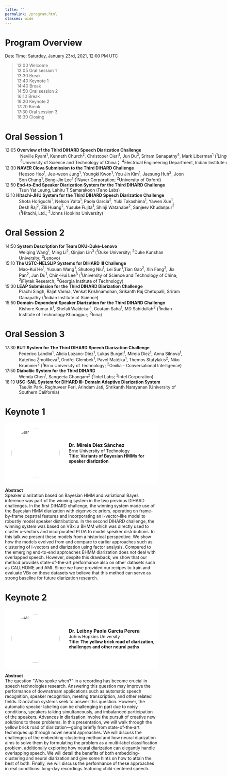```yaml
---
title: ""
permalink: /program.html
classes: wide
---
```



# Program Overview
Date Time: Saturday, January 23rd, 2021, 12:00 PM UTC 

> 12:00	 Welcome  
> 12:05  Oral session 1  
> 13:30  Break  
> 13:40	 Keynote 1  
> 14:40	 Break  
> 14:50	 Oral session 2  
> 16:10	 Break  
> 16:20	 Keynote 2  
> 17:20	 Break  
> 17:30	 Oral session 3  
> 18:30	 Closing  

# Oral Session 1

<div style="width: 1260px;">
  <div>
  12:05  <strong>Overview of the Third DIHARD Speech Diarization Challenge</strong>
  </div>
  <div style="margin-left: 50px">
  Neville Ryant<sup>1</sup>, Kenneth Church<sup>2</sup>, Christoper Cieri<sup>1</sup>, Jun Du<sup>3</sup>, Sriram Ganapathy<sup>4</sup>, Mark Liberman<sup>1</sup>  
   (<sup>1</sup>Linguistic Data Consortium, University of Pennsylvania； <sup>2</sup>Baidu Research； <sup>3</sup>University of Science and Technology of China； <sup>4</sup>Electrical Engineering Department, Indian Institute of Science)
  </div>
</div>


<div style="width: 590px;">
  <div>
  12:30  <strong>NAVER Clova Submission to the Third DIHARD Challenge</strong>
  </div>
  <div style="margin-left: 46px">
  Heesoo Heo<sup>1</sup>, Jee-weon Jung<sup>1</sup>, Youngki Kwon<sup>1</sup>, You Jin Kim<sup>1</sup>, Jaesung Huh<sup>2</sup>, Joon Son Chung<sup>1</sup>, Bong-Jin Lee<sup>1</sup> 
   (<sup>1</sup>Naver Corporation; <sup>2</sup>University of Oxford)
  </div>
</div>

<div style="width: 590px;">
  <div>
  12:50  <strong>End-to-End Speaker Diarization System for the Third DIHARD Challenge</strong>
  </div>
  <div style="margin-left: 46px">
  Tsun Yat Leung, Lahiru T Samarakoon (Fano Labs)
  </div>
</div>


<div style="width: 590px;">
  <div>
  13:10  <strong>Hitachi-JHU System for the Third DIHARD Speech Diarization Challenge</strong>
  </div>
  <div style="margin-left: 46px">
  Shota Horiguchi<sup>1</sup>, Nelson Yalta<sup>1</sup>, Paola Garcia<sup>2</sup>, Yuki Takashima<sup>1</sup>, Yawen Xue<sup>1</sup>, Desh Raj<sup>2</sup>, Zili Huang<sup>2</sup>, Yusuke Fujita<sup>1</sup>, Shinji Watanabe<sup>2</sup>, Sanjeev Khudanpur<sup>2</sup> 
   (<sup>1</sup>Hitachi, Ltd.; <sup>2</sup>Johns Hopkins University)
  </div>
</div>


# Oral Session 2
<div style="width: 590px;">
  <div>
  14:50  <strong>System Description for Team DKU-Duke-Lenovo</strong>
  </div>
  <div style="margin-left: 46px">
  Weiqing Wang<sup>1</sup>, Ming Li<sup>2</sup>,  Qinjian Lin<sup>3</sup> 
   (<sup>1</sup>Duke University; <sup>2</sup>Duke Kunshan University; <sup>3</sup>Lenovo)
  </div>
</div>


<div style="width: 590px;">
  <div>
  15:10  <strong>The USTC-NELSLIP Systems for DIHARD III Challenge</strong>
  </div>
  <div style="margin-left: 46px">
  Mao-Kui He<sup>1</sup>, Yuxuan Wang<sup>1</sup>, Shutong Niu<sup>1</sup>, Lei Sun<sup>1</sup>,Tian Gao<sup>2</sup>, Xin Fang<sup>2</sup>, Jia Pan<sup>2</sup>, Jun Du<sup>1</sup>, Chin-Hui Lee<sup>3</sup> 
   (<sup>1</sup>University of Science and Technology of China; <sup>2</sup>iFlytek Research; <sup>3</sup>Georgia Institute of Technology)
   
  </div>
</div>

<div style="width: 590px;">
  <div>
  15:30  <strong>LEAP Submission for the Third DIHARD Diarization Challenge</strong>
  </div>
  <div style="margin-left: 46px">
  Prachi Singh, Rajat Varma, Venkat Krishnamohan, Srikanth Raj Chetupalli, Sriram Ganapathy 
  (<sup>1</sup>Indian Institute of Science)
  </div>
</div>


<div style="width: 590px;">
  <div>
  15:50  <strong>Domain-Dependent Speaker Diarization for the Third DIHARD Challenge</strong>
  </div>
  <div style="margin-left: 46px">
  Kishore Kumar A<sup>1</sup>, Shefali Waldekar<sup>1</sup>, Goutam Saha<sup>1</sup>, MD Sahidullah<sup>2</sup> 
  (<sup>1</sup>Indian Institute of Technology Kharagpur; <sup>2</sup>Inria)
  </div>
</div>


# Oral Session 3
<div style="width: 590px;">
  <div>
  17:30  <strong>BUT System for The Third DIHARD Speech Diarization Challenge</strong>
  </div>
  <div style="margin-left: 46px">
  Federico Landini<sup>1</sup>, Alicia Lozano-Diez<sup>1</sup>, Lukas Burget<sup>1</sup>, Mireia Diez<sup>1</sup>, Anna Silnova<sup>1</sup>, Kateřina Žmolíková<sup>1</sup>, Ondřej Glembek<sup>1</sup>, Pavel Matějka<sup>1</sup>, Themos Stafylakis<sup>2</sup>, Niko Brummer<sup>2</sup> 
  (<sup>1</sup>Brno University of Technology; <sup>2</sup>Omilia - Conversational Intelligence)
  </div>
</div>


<div style="width: 590px;">
  <div>
  17:50  <strong>Diaboliic System for the Third DIHARD</strong>
  </div>
  <div style="margin-left: 46px">
  Wenda Chen<sup>1</sup>, Sangeeta Ghangam<sup>2</sup> 
  (<sup>1</sup>Intel Labs; <sup>2</sup>Intel Corporation)
   
  </div>
</div>


<div style="width: 590px;">
  <div>
  18:10  <strong>USC-SAIL System for DIHARD III: Domain Adaptive Diarization System</strong>
  </div>
  <div style="margin-left: 46px">
  TaeJin Park, Raghuveer Peri, Arindam Jati, Shrikanth Narayanan 
  (University of Southern California)
  </div>
</div>

# Keynote 1

 <div style="display: flex; flex-direction: row;height: 200px; align-items: center;background-color: white; ">
    <img
      src="https://i.loli.net/2021/01/17/2JWRcZl6rMKVf87.jpg"
      alt="avatar"
      style="width: 160px; height: 160px; border-radius: 50%; margin-left: 20px;"
    />
    <div style="margin-left: 30px;">
      <div style="font-weight: bold; font-size: 16px;">Dr. Mireia Diez Sánchez</div>
      <div>Brno University of Technology</div>
      <div><b>Title: Variants of Bayesian HMMs for speaker diarization</b></div>
    </div>
  </div>
     
**Abstract**       
Speaker diarization based on Bayesian HMM and variational Bayes inference was part of the winning system in the two previous DIHARD challenges. In the first DIHARD challenge, the winning system made use of the Bayesian HMM diarization with eigenvoice priors, operating on frame-by-frame cepstral features and incorporating an i-vector-like model to robustly model speaker distributions. In the second DIHARD challenge, the winning system was based on VBx: a BHMM which was directly used to cluster x-vectors and incorporated PLDA to model speaker distributions. In this talk we present these models from a historical perspective. We show how the models evolved from and compare to earlier approaches such as clustering of i-vectors and diarization using factor analysis. Compared to the emerging end-to-end approaches BHMM diarization does not deal with overlapped speech. However, despite this drawback, we show that our method provides state-of-the-art performance also on other datasets such as CALLHOME and AMI. Since we have provided our recipes to train and evaluate VBx on these datasets we believe that this method can serve as strong baseline for future diarization research.


# Keynote 2
 <div style="display: flex; flex-direction: row;height: 200px; align-items: center;background-color: white; ">
    <img
      src="https://i.loli.net/2021/01/17/3SegznIErMZsNlQ.jpg"
      alt="avatar"
      style="width: 160px; height: 160px; border-radius: 50%; margin-left: 20px;"
    />
    <div style="margin-left: 30px;">
      <div style="font-weight: bold; font-size: 16px;">Dr. Leibny Paola Garcia Perera</div>
      <div>Johns Hopkins University</div>
      <div><b>Title: The yellow brick road of diarization, challenges and other neural paths</b></div>
    </div>
  </div>
      
**Abstract**   
The question "Who spoke when?" in a recording has become crucial in speech technologies research. Answering this question may improve the performance of downstream applications such as automatic speech recognition, speaker recognition, meeting transcription, and other related fields. Diarization systems seek to answer this question. However, the automatic speaker labeling can be challenging in part due to noisy conditions, speakers talking simultaneously, and imbalanced participation of the speakers. Advances in diarization involve the pursuit of creative new solutions to these problems. In this presentation, we will walk through the yellow brick road of diarization—going briefly from state-of-the-art techniques up through novel neural approaches. We will discuss the challenges of the embedding-clustering method and how neural diarization aims to solve them by formulating the problem as a multi-label classification problem, additionally exploring how neural diarization can elegantly handle overlapping speech. We will detail the benefits of both embedding-clustering and neural diarization and give some hints on how to attain the best of both. Finally, we will discuss the performance of these approaches in real conditions: long-day recordings featuring child-centered speech.

